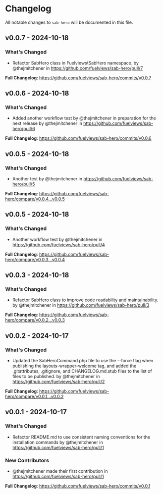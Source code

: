# Changelog

All notable changes to `sab-hero` will be documented in this file.

## v0.0.7 - 2024-10-18

### What's Changed

* Refactor SabHero class in Fuelviews\SabHero namespace. by @thejmitchener in https://github.com/fuelviews/sab-hero/pull/7

**Full Changelog**: https://github.com/fuelviews/sab-hero/commits/v0.0.7

## v0.0.6 - 2024-10-18

### What's Changed

* Added another workflow test by @thejmitchener in preparation for the next release by @thejmitchener in https://github.com/fuelviews/sab-hero/pull/6

**Full Changelog**: https://github.com/fuelviews/sab-hero/commits/v0.0.6

## v0.0.5 - 2024-10-18

### What's Changed

* Another test by @thejmitchener in https://github.com/fuelviews/sab-hero/pull/5

**Full Changelog**: https://github.com/fuelviews/sab-hero/compare/v0.0.4...v0.0.5

## v0.0.5 - 2024-10-18

### What's Changed

* Another workflow test by @thejmitchener in https://github.com/fuelviews/sab-hero/pull/4

**Full Changelog**: https://github.com/fuelviews/sab-hero/compare/v0.0.3...v0.0.4

## v0.0.3 - 2024-10-18

### What's Changed

* Refactor SabHero class to improve code readability and maintainability. by @thejmitchener in https://github.com/fuelviews/sab-hero/pull/3

**Full Changelog**: https://github.com/fuelviews/sab-hero/compare/v0.0.2...v0.0.3

## v0.0.2 - 2024-10-17

### What's Changed

* Updated the SabHeroCommand.php file to use the --force flag when publishing the layouts-wrapper-welcome tag, and added the .gitattributes, .gitignore, and CHANGELOG.md.stub files to the list of files to be published. by @thejmitchener in https://github.com/fuelviews/sab-hero/pull/2

**Full Changelog**: https://github.com/fuelviews/sab-hero/compare/v0.0.1...v0.0.2

## v0.0.1 - 2024-10-17

### What's Changed

* Refactor README.md to use consistent naming conventions for the installation commands by @thejmitchener in https://github.com/fuelviews/sab-hero/pull/1

### New Contributors

* @thejmitchener made their first contribution in https://github.com/fuelviews/sab-hero/pull/1

**Full Changelog**: https://github.com/fuelviews/sab-hero/commits/v0.0.1

